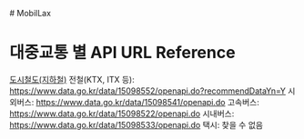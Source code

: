 #   M o b i l L a x 
 
 
# 대중교통 별 API URL Reference

[도시철도(지하철)](https://data.kric.go.kr/rips/M_01_02/intro.do)
전철(KTX, ITX 등): https://www.data.go.kr/data/15098552/openapi.do?recommendDataYn=Y
시외버스: https://www.data.go.kr/data/15098541/openapi.do
고속버스: https://www.data.go.kr/data/15098522/openapi.do
시내버스: https://www.data.go.kr/data/15098533/openapi.do
택시: 찾을 수 없음
